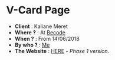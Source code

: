 # V-Card Page
- **Client** : Kaliane Meret
- **Where ?** : At [Becode](https://github.com/becodeorg/)
- **When ?** :  From 14/06/2018
- **By who ?** : [Me](https://github.com/pedroseromenho/)
- **The Website** : [HERE](https://pedroseromenho.github.io/projects/kaliane-meret/) - *Phase 1 version*.
